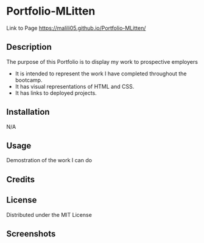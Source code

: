 # Portfolio-MLitten


Link to Page
https://malili05.github.io/Portfolio-MLitten/
## Description
The purpose of this Portfolio is to display my work to prospective employers
- It is intended to represent the work I have completed throughout the bootcamp.
- It has visual representations of HTML and CSS.
- It has links to deployed projects. 

## Installation

N/A

## Usage
Demostration of the work I can do

## Credits


## License

Distributed under the MIT License

## Screenshots



